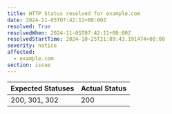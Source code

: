 ```yaml
---
title: HTTP Status resolved for example.com
date: 2024-11-05T07:42:11+00:00Z
resolved: True
resolvedWhen: 2024-11-05T07:42:11+00:00Z
resolvedStartTime: 2024-10-25T21:09:43.191474+00:00
severity: notice
affected:
  - example.com
section: issue
---
```


| Expected Statuses | Actual Status  |
|-------------------|----------------|
| 200, 301, 302 | 200 |
